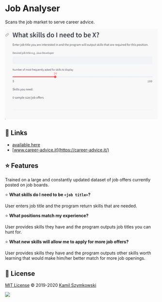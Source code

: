 # Job Analyser
Scans the job market to serve career advice.

![demo_question1](https://github.com/SzymkowskiDev/job-analyser/blob/master/assets/demo_q1.gif?raw=true)

## 🔗 Links
* [available here](https://job-analyser-uhsgzgqgyy3eg9sgnc2qhe.streamlit.app/)
* [www.career-advice.it](https://career-advice.it/)


## ⭐ Features

Trained on a large and constantly updated dataset of job offers currently posted on job boards.

⭐ **What skills do I need to be `<job title>`?**

User enters job title and the program return skills that are needed.

⭐ **What positions match my experience?**

User provides skills they have and the program outputs job titles you can hunt for.

⭐ **What new skills will allow me to apply for more job offers?**

User provides skills they have and the program outputs other skills worth learning that would make him/her better match for more job openings.


## 📄 License
[MIT License](https://choosealicense.com/licenses/mit/) ©️ 2019-2020 [Kamil Szymkowski](https://github.com/SzymkowskiDev "Get in touch!")

[![](https://img.shields.io/badge/license-MIT-green?style=plastic)](https://choosealicense.com/licenses/mit/)






